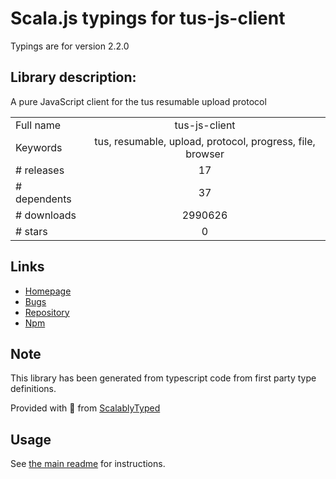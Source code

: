 
# Scala.js typings for tus-js-client

Typings are for version 2.2.0

## Library description:
A pure JavaScript client for the tus resumable upload protocol

|                    |                 |
| ------------------ | :-------------: |
| Full name          | tus-js-client |
| Keywords           | tus, resumable, upload, protocol, progress, file, browser |
| # releases         | 17 |
| # dependents       | 37 |
| # downloads        | 2990626 |
| # stars            | 0 |

## Links
- [Homepage](https://github.com/tus/tus-js-client)
- [Bugs](https://github.com/tus/tus-js-client/issues)
- [Repository](https://github.com/tus/tus-js-client)
- [Npm](https://www.npmjs.com/package/tus-js-client)
    


## Note
This library has been generated from typescript code from first party type definitions.

Provided with :purple_heart: from [ScalablyTyped](https://github.com/oyvindberg/ScalablyTyped)

## Usage
See [the main readme](../../readme.md) for instructions.


